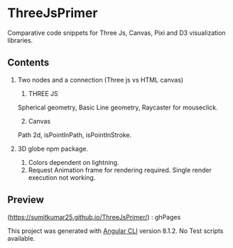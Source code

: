 # ThreeJsPrimer

Comparative code snippets for Three Js, Canvas, Pixi and D3 visualization libraries.

## Contents

1. Two nodes and a connection (Three js vs HTML canvas)
    1. THREE JS

    Spherical geometry, Basic Line geometry, Raycaster for mouseclick.

    2. Canvas 

    Path 2d, isPointInPath, isPointInStroke.
2. 3D globe npm package. 
   1. Colors dependent on lightning.
   2. Request Animation frame for rendering required. Single render execution not working.

## Preview

(<https://sumitkumar25.github.io/ThreeJsPrimer/>) : ghPages

This project was generated with [Angular CLI](https://github.com/angular/angular-cli) version 8.1.2.
No Test scripts available.

